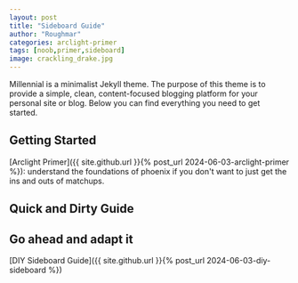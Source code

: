 ```yaml
---
layout: post
title: "Sideboard Guide"
author: "Roughmar"
categories: arclight-primer
tags: [noob,primer,sideboard]
image: crackling_drake.jpg
---
```


Millennial is a minimalist Jekyll theme. The purpose of this theme is to provide a simple, clean, content-focused blogging platform for your personal site or blog. Below you can find everything you need to get started.

## Getting Started

[Arclight Primer]({{ site.github.url }}{% post_url 2024-06-03-arclight-primer %}): understand the foundations of phoenix if you don't want to just get the ins and outs of matchups.

## Quick and Dirty Guide

## Go ahead and adapt it

[DIY Sideboard Guide]({{ site.github.url }}{% post_url 2024-06-03-diy-sideboard %})
